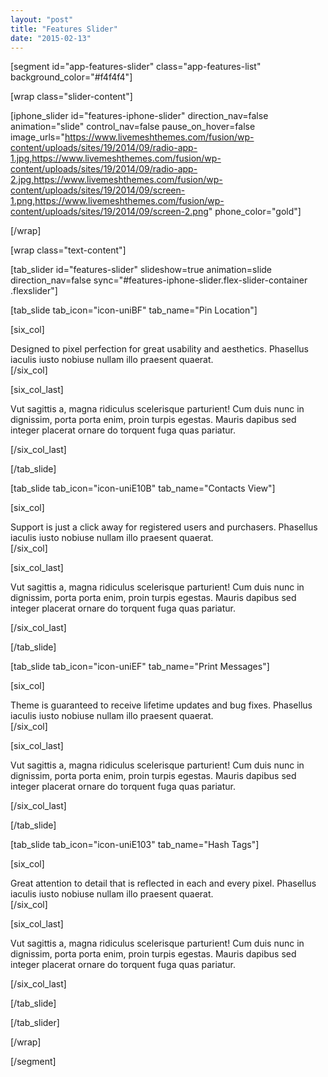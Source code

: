```yaml
---
layout: "post"
title: "Features Slider"
date: "2015-02-13"
---
```


[segment id="app-features-slider" class="app-features-list" background_color="#f4f4f4"]

[wrap class="slider-content"]

[iphone_slider id="features-iphone-slider" direction_nav=false animation="slide" control_nav=false pause_on_hover=false image_urls="https://www.livemeshthemes.com/fusion/wp-content/uploads/sites/19/2014/09/radio-app-1.jpg,https://www.livemeshthemes.com/fusion/wp-content/uploads/sites/19/2014/09/radio-app-2.jpg,https://www.livemeshthemes.com/fusion/wp-content/uploads/sites/19/2014/09/screen-1.png,https://www.livemeshthemes.com/fusion/wp-content/uploads/sites/19/2014/09/screen-2.png" phone_color="gold"]

[/wrap]

[wrap class="text-content"]

[tab_slider id="features-slider" slideshow=true animation=slide direction_nav=false sync="#features-iphone-slider.flex-slider-container .flexslider"]

[tab_slide tab_icon="icon-uniBF" tab_name="Pin Location"]

[six_col]
<div class="big">Designed to pixel perfection for great usability and aesthetics. Phasellus iaculis iusto nobiuse nullam illo praesent quaerat.</div>
[/six_col]

[six_col_last]

Vut sagittis a, magna ridiculus scelerisque parturient! Cum duis nunc in dignissim, porta porta enim, proin turpis egestas. Mauris dapibus sed integer placerat ornare do torquent fuga quas pariatur.

[/six_col_last]

[/tab_slide]

[tab_slide tab_icon="icon-uniE10B" tab_name="Contacts View"]

[six_col]
<div class="big">Support is just a click away for registered users and purchasers. Phasellus iaculis iusto nobiuse nullam illo praesent quaerat.</div>
[/six_col]

[six_col_last]

Vut sagittis a, magna ridiculus scelerisque parturient! Cum duis nunc in dignissim, porta porta enim, proin turpis egestas. Mauris dapibus sed integer placerat ornare do torquent fuga quas pariatur.

[/six_col_last]

[/tab_slide]

[tab_slide tab_icon="icon-uniEF" tab_name="Print Messages"]

[six_col]
<div class="big">Theme is guaranteed to receive lifetime updates and bug fixes. Phasellus iaculis iusto nobiuse nullam illo praesent quaerat.</div>
[/six_col]

[six_col_last]

Vut sagittis a, magna ridiculus scelerisque parturient! Cum duis nunc in dignissim, porta porta enim, proin turpis egestas. Mauris dapibus sed integer placerat ornare do torquent fuga quas pariatur.

[/six_col_last]

[/tab_slide]

[tab_slide tab_icon="icon-uniE103" tab_name="Hash Tags"]

[six_col]
<div class="big">Great attention to detail that is reflected in each and every pixel. Phasellus iaculis iusto nobiuse nullam illo praesent quaerat.</div>
[/six_col]

[six_col_last]

Vut sagittis a, magna ridiculus scelerisque parturient! Cum duis nunc in dignissim, porta porta enim, proin turpis egestas. Mauris dapibus sed integer placerat ornare do torquent fuga quas pariatur.

[/six_col_last]

[/tab_slide]

[/tab_slider]

[/wrap]

[/segment]